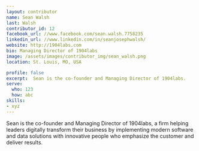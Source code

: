 ```yaml
---
layout: contributor
name: Sean Walsh
last: Walsh
contributor_id: 12
facebook_url: //www.facebook.com/sean.walsh.7758235
linkedin_url: //www.linkedin.com/in/seanjosephwalsh/
website: http://1904labs.com
bio: Managing Director of 1904labs
image: /assets/images/contributor_img/sean_walsh.png
location: St. Louis, MO, USA

profile: false
excerpt:  Sean is the co-founder and Managing Director of 1904labs.
serve:
  who: 123
  how: abc
skills:
- xyz
---
```


Sean is the co-founder and Managing Director of 1904labs, a firm helping leaders digitally transform their business by implementing modern software and data solutions with innovative people who emphasize the customer and deliver results.